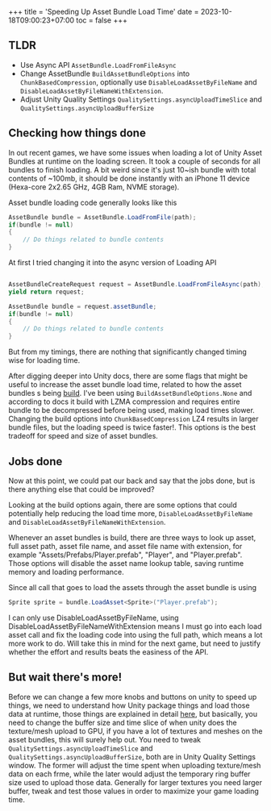 +++
title = 'Speeding Up Asset Bundle Load Time'
date = 2023-10-18T09:00:23+07:00
toc = false
+++

## TLDR
- Use Async API `AssetBundle.LoadFromFileAsync`
- Change AssetBundle `BuildAssetBundleOptions` into `ChunkBasedCompression`, optionally use `DisableLoadAssetByFileName` and `DisableLoadAssetByFileNameWithExtension`.
- Adjust Unity Quality Settings `QualitySettings.asyncUploadTimeSlice` and `QualitySettings.asyncUploadBufferSize`

## Checking how things done

In out recent games, we have some issues when loading a lot of Unity Asset Bundles at runtime on the loading screen. It took a couple of seconds for all bundles to finish loading. A bit weird since it's just 10~ish bundle with total contents of ~100mb, it should be done instantly with an iPhone 11 device (Hexa-core 2x2.65 GHz, 4GB Ram, NVME storage).

Asset bundle loading code generally looks like this
```c#
AssetBundle bundle = AssetBundle.LoadFromFile(path);
if(bundle != null)
{
    // Do things related to bundle contents
}

```

At first I tried changing it into the async version of Loading API
```c#

AssetBundleCreateRequest request = AssetBundle.LoadFromFileAsync(path);
yield return request;

AssetBundle bundle = request.assetBundle;
if(bundle != null)
{
    // Do things related to bundle contents
}
```

But from my timings, there are nothing that significantly changed timing wise for loading time.

After digging deeper into Unity docs, there are some flags that might be useful to increase the asset bundle load time, related to how the asset bundles s being [build](https://docs.unity3d.com/ScriptReference/BuildAssetBundleOptions.html). I've been using `BuildAssetBundleOptions.None` and according to docs it build with LZMA compression and requires entire bundle to be decompressed before being used, making load times slower. Changing the build options into `ChunkBasedCompression` LZ4 results in larger bundle files, but the loading speed is twice faster!. This options is the best tradeoff for speed and size of asset bundles.

## Jobs done

Now at this point, we could pat our back and say that the jobs done, but is there anything else that could be improved?

Looking at the build options again, there are some options that could potentially help reducing the load time more, `DisableLoadAssetByFileName` and `DisableLoadAssetByFileNameWithExtension`.

Whenever an asset bundles is build, there are three ways to look up asset, full asset path, asset file name, and asset file name with extension, for example "Assets/Prefabs/Player.prefab", "Player", and "Player.prefab". Those options will disable the asset name lookup table, saving runtime memory and loading performance. 

Since all call that goes to load the assets through the asset bundle is using
```c#
Sprite sprite = bundle.LoadAsset<Sprite>("Player.prefab");
```

I can only use DisableLoadAssetByFileName, using DisableLoadAssetByFileNameWithExtension means I must go into each load asset call and fix the loading code into using the full path, which means a lot more work to do. Will take this in mind for the next game, but need to justify whether the effort and results beats the easiness of the API. 

## But wait there's more!

Before we can change a few more knobs and buttons on unity to speed up things, we need to understand how Unity package things and load those data at runtime, those things are explained in detail [here](https://blog.unity.com/engine-platform/understanding-the-async-upload-pipeline), but basically, you need to change the buffer size and time slice of when unity does the texture/mesh upload to GPU, if you have a lot of textures and meshes on the asset bundles, this will surely help out. You need to tweak `QualitySettings.asyncUploadTimeSlice` and `QualitySettings.asyncUploadBufferSize`, both are in Unity Quality Settings window. The former will adjust the time spent when uploading texture/mesh data on each frme, while the later would adjust the temporary ring buffer size used to upload those data. Generally for larger textures you need larger buffer, tweak and test those values in order to maximize your game loading time.
